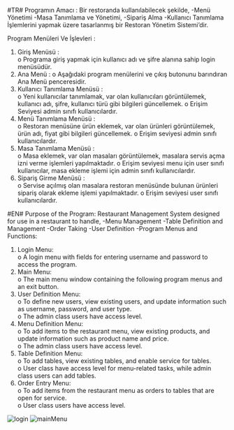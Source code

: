 #TR#
  Programın Amacı : Bir restoranda kullanılabilecek şekilde, 
   -Menü Yönetimi 
   -Masa Tanımlama ve Yönetimi, 
   -Sipariş Alma 
   -Kullanıcı Tanımlama 
    İşlemlerini yapmak üzere tasarlanmış bir Restoran Yönetim Sistemi’dir. 
    
  Program Menüleri Ve İşlevleri :  
  1. Giriş Menüsü :  
      o Programa giriş yapmak için kullanıcı adı ve şifre alanına sahip login menüsüdür. 
  2. Ana Menü : 
      o Aşağıdaki program menülerini ve çıkış butonunu barındıran Ana Menü penceresidir. 
  3. Kullanıcı Tanımlama Menüsü :  
      o Yeni kullanıcılar tanımlamak, var olan kullanıcıları görüntülemek, kullanıcı adı, şifre, 
        kullanıcı türü gibi bilgileri güncellemek. 
      o Erişim Seviyesi admin sınıfı kullanıcılardır. 
  4. Menü Tanımlama Menüsü :  
      o Restoran menüsüne ürün eklemek, var olan ürünleri görüntülemek, ürün adı, fiyat gibi 
        bilgileri güncellemek. 
      o Erişim seviyesi admin sınıfı kullanıcılardır. 
  5. Masa Tanımlama Menüsü :  
      o Masa eklemek, var olan masaları görüntülemek, masalara servis açma izni verme 
        işlemleri yapılmaktadır. 
      o Erişim seviyesi menu için user sınıfı kullanıcılar, masa ekleme işlemi için admin sınıfı 
        kullanıcılardır. 
  6. Sipariş Girme Menüsü :  
      o Servise açılmış olan masalara restoran menüsünde bulunan ürünleri sipariş olarak ekleme 
        işlemi yapılmaktadır. 
      o Erişim seviyesi user sınıfı kullanıcılardır.

#EN#
  Purpose of the Program: Restaurant Management System designed for use in a restaurant to handle, 
    -Menu Management 
   -Table Definition and Management 
   -Order Taking 
   -User Definition 
   -Program Menus and Functions: 
  1. Login Menu:  
      o A login menu with fields for entering username and password to access the program. 
  2. Main Menu:  
      o The main menu window containing the following program menus and an exit button. 
  3. User Definition Menu:  
      o To define new users, view existing users, and update information such as username, 
        password, and user type.  
     o The admin class users have access level. 
  4. Menu Definition Menu:  
      o To add items to the restaurant menu, view existing products, and update information 
  such as product name and price.  
      o The admin class users have access level. 
  5. Table Definition Menu:  
      o To add tables, view existing tables, and enable service for tables.  
      o User class have access level for menu-related tasks, while admin class users can add 
        tables. 
  6. Order Entry Menu:  
      o To add items from the restaurant menu as orders to tables that are open for service.  
      o User class users have access level.


![login](https://github.com/user-attachments/assets/54f6bfda-9ee1-4b62-ae8f-1f98feb6ff72)
![mainMenu](https://github.com/user-attachments/assets/612785ac-d09f-4ec7-8183-e020f649b718)

